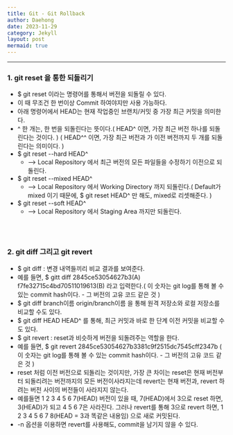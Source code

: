 ```yaml
---
title: Git - Git Rollback
author: Daehong
date: 2023-11-29
category: Jekyll
layout: post
mermaid: true
---
```


<hr>

### 1. git reset 을 통한 되돌리기
* $ git reset 이라는 명령어를 통해서 버전을 되돌릴 수 있다.
* 이 때 무조건 한 번이상 Commit 하여야지만 사용 가능하다.
* 아래 명령어에서 HEAD는 현재 작업중인 브랜치/커밋 중 가장 최근 커밋을 의미한다.
* ^ 한 개는, 한 번을 되돌린다는 뜻이다.( HEAD^ 이면, 가장 최근 버전 하나를 되돌린다는 것이다. ) ( HEAD^^ 이면, 가장 최근 버전과 가 이전 버전까지 두 개를 되돌린다는 의미이다. )
* $ git reset --hard HEAD^
	* —> Local Repository 에서 최근 버전의 모든 파일들을 수정하기 이전으로 되돌린다.
* $ git reset --mixed HEAD^
	* —> Local Repository 에서 Working Directory 까지 되돌린다.( Default가 mixed 이기 때문에, $ git reset HEAD^ 만 해도, mixed로 리셋해준다. )
* $ git reset --soft HEAD^
	* —> Local Repository 에서 Staging Area 까지만 되돌린다.

<br>
<br>

### 2. git diff 그리고 git revert
* $ git diff : 변경 내역들끼리 비교 결과를 보여준다.
* 예를 들면, $ gitt diff 2845ce53054627b3(A) f7fe32715c4bd70511019613(B) 라고 입력한다.( 이 숫자는 git log를 통해 볼 수 있는 commit hash이다. - 그 버전의 고유 코드 같은 것 )
* $ git diff branch이름 origin/branch이름 을 통해 원격 저장소와 로컬 저장소를 비교할 수도 있다.
* $ git diff HEAD HEAD^ 를 통해, 최근 커밋과 바로 한 단계 이전 커밋을 비교할 수도 있다.
* $ git revert : reset과 비슷하게 버전을 되돌려주는 역할을 한다.
* 예를 들면, $ git revert 2845ce53054627b3381c9f2515dc7545cff2347b ( 이 숫자는 git log를 통해 볼 수 있는 commit hash이다. - 그 버전의 고유 코드 같은 것 )
* reset 처럼 이전 버전으로 되돌리는 것이지만, 가장 큰 차이는 reset은 현재 버전부터 되돌리려는 버전까지의 모든 버전이사라지는데 revert는 현재 버전과, revert 하려는 버전 사이의 버전들이 사라지지 않는다.
* 예를들면 1 2 3 4 5 6 7(HEAD) 버전이 있을 때, 7(HEAD)에서 3으로 reset 하면, 3(HEAD)가 되고 4 5 6 7은 사라진다. 그러나 revert를 통해 3으로 revert 하면, 1 2 3 4 5 6 7 8(HEAD = 3과 똑같은 내용임) 으로 새로 커밋된다.
* -n 옵션을 이용하면 revert를 사용해도, commit을 남기지 않을 수 있다.


<br>
<br>
<br>
<br>
<br>